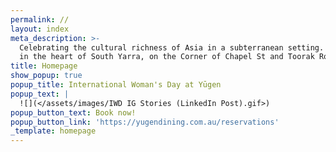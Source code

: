 ```yaml
---
permalink: //
layout: index
meta_description: >-
  Celebrating the cultural richness of Asia in a subterranean setting. Located
  in the heart of South Yarra, on the Corner of Chapel St and Toorak Road.
title: Homepage
show_popup: true
popup_title: International Woman's Day at Yūgen
popup_text: |
  ![](</assets/images/IWD IG Stories (LinkedIn Post).gif>)
popup_button_text: Book now!
popup_button_link: 'https://yugendining.com.au/reservations'
_template: homepage
---
```


